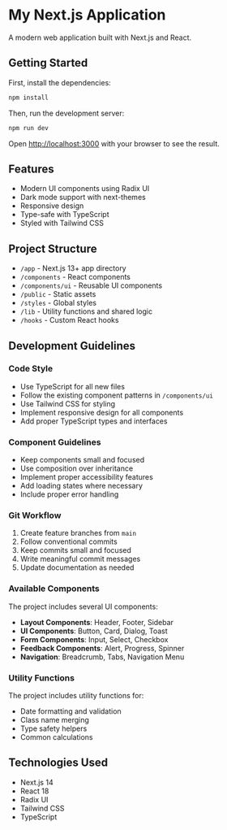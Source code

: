 # My Next.js Application

A modern web application built with Next.js and React.

## Getting Started

First, install the dependencies:

```bash
npm install
```

Then, run the development server:

```bash
npm run dev
```

Open [http://localhost:3000](http://localhost:3000) with your browser to see the result.

## Features

- Modern UI components using Radix UI
- Dark mode support with next-themes
- Responsive design
- Type-safe with TypeScript
- Styled with Tailwind CSS

## Project Structure

- `/app` - Next.js 13+ app directory
- `/components` - React components
- `/components/ui` - Reusable UI components
- `/public` - Static assets
- `/styles` - Global styles
- `/lib` - Utility functions and shared logic
- `/hooks` - Custom React hooks

## Development Guidelines

### Code Style

- Use TypeScript for all new files
- Follow the existing component patterns in `/components/ui`
- Use Tailwind CSS for styling
- Implement responsive design for all components
- Add proper TypeScript types and interfaces

### Component Guidelines

- Keep components small and focused
- Use composition over inheritance
- Implement proper accessibility features
- Add loading states where necessary
- Include proper error handling

### Git Workflow

1. Create feature branches from `main`
2. Follow conventional commits
3. Keep commits small and focused
4. Write meaningful commit messages
5. Update documentation as needed

### Available Components

The project includes several UI components:

- **Layout Components**: Header, Footer, Sidebar
- **UI Components**: Button, Card, Dialog, Toast
- **Form Components**: Input, Select, Checkbox
- **Feedback Components**: Alert, Progress, Spinner
- **Navigation**: Breadcrumb, Tabs, Navigation Menu

### Utility Functions

The project includes utility functions for:

- Date formatting and validation
- Class name merging
- Type safety helpers
- Common calculations

## Technologies Used

- Next.js 14
- React 18
- Radix UI
- Tailwind CSS
- TypeScript
